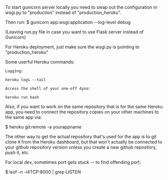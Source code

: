 To start gunicorn server locally you need to swap out the configuration in wsgi.py to "production" instead of "production_heroku".

Then run: 
$ gunicorn app.wsgi:application --log-level debug

(Leaving run.py file in case you want to use Flask server instead of Gunicorn)

For Heroku deployment, just make sure the wsgi.py is pointing to "production_heroku"

Some userful Heroku commands:

    Logging:

    heroku logs --tail

    Access the shell of your one-off dyno:

    heroku run bash

Also, if you want to work on the same repository that is for the same Heroku app, you need to connect the repository copies on your other machines to the same app via: 

$ heroku git:remote -a yourappname

The other way to get the actual repository that's used for the app is to git clone it from the Heroku dashboard, but that won't actually be connected to your github repository version unless you create a new github repository, push it, etc. 



For local dev, sometimes port gets stuck -- to find offending port:

$ lsof -n -i4TCP:8000 | grep LISTEN


